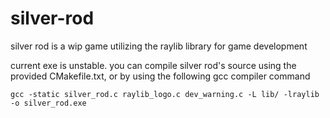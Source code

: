 # silver-rod
silver rod is a wip game utilizing the raylib library for game development

current exe is unstable. you can compile silver rod's source using the provided CMakefile.txt, or by using the following gcc compiler command

```gcc -static silver_rod.c raylib_logo.c dev_warning.c -L lib/ -lraylib -o silver_rod.exe```

